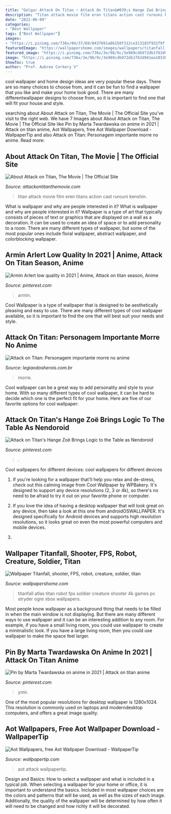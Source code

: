 ```yaml
---
title: "Gelgar Attack On Titan ~ Attack On Titan&#039;s Hange Zoë Brings Logic To The Table As Nendoroid"
description: "Titan attack movie film eren titans action cast rurouni kenshin"
date: "2022-06-09"
categories:
- "Best Wallpaper"
tags: ["Best Wallpaper"]
images:
- "https://i.pinimg.com/736x/04/37/69/0437691a86150f312ce313183f932f9f.jpg"
featuredImage: "https://wallpapershome.com/images/wallpapers/titanfall-3840x2160-shooter-fps-robot-creature-soldier-titan-atlas-3810.jpg"
featured_image: "https://i.pinimg.com/736x/3e/98/9c/3e989cdb972db1f63d941ea10330f3de.jpg"
image: "https://i.pinimg.com/736x/3e/98/9c/3e989cdb972db1f63d941ea10330f3de.jpg"
ShowToc: true
author: "Prof. Aubree Corkery V"
---
```



cool wallpaper and home design ideas are very popular these days. There are so many choices to choose from, and it can be fun to find a wallpaper that you like and make your home look good. There are many differentwallpaper designs to choose from, so it is important to find one that will fit your house and style.

	

		
searching about About Attack on Titan, The Movie | The Official Site you've visit to the right web. We have 7 Images about About Attack on Titan, The Movie | The Official Site like Pin by Marta Twardawska on anime in 2021 | Attack on titan anime, Aot Wallpapers, free Aot Wallpaper Download - WallpaperTip and also Attack on Titan: Personagem importante morre no anime. Read more:
		
    
## About Attack On Titan, The Movie | The Official Site

<img loading=lazy src="https://attackontitanthemovie.com/images/about/about-eren.jpg" onerror="this.onerror=null;this.src='https://tse2.mm.bing.net/th?id=OIP.qsNw7nwteApUtZAInBAfxQHaKX&amp;pid=15.1';" alt="About Attack on Titan, The Movie | The Official Site">

_Source: attackontitanthemovie.com_

>titan attack movie film eren titans action cast rurouni kenshin. 

	

What is wallpaper and why are people interested in it?
What is wallpaper and why are people interested in it?
Wallpaper is a type of art that typically consists of pieces of text or graphics that are displayed on a wall as a decoration. It can be used to create an idea of space or to add personality to a room. There are many different types of wallpaper, but some of the most popular ones include floral wallpaper, abstract wallpaper, and colorblocking wallpaper.

    
## Armin Arlert Low Quality In 2021 | Anime, Attack On Titan Season, Anime

<img loading=lazy src="https://i.pinimg.com/736x/3e/98/9c/3e989cdb972db1f63d941ea10330f3de.jpg" onerror="this.onerror=null;this.src='https://tse1.mm.bing.net/th?id=OIP.dPnkzjjP2sGqgVSE8RCmUAHaLx&amp;pid=15.1';" alt="Armin Arlert low quality in 2021 | Anime, Attack on titan season, Anime">

_Source: pinterest.com_

>armin. 

	

Cool Wallpaper is a type of wallpaper that is designed to be aesthetically pleasing and easy to use. There are many different types of cool wallpaper available, so it is important to find the one that will best suit your needs and style.

    
## Attack On Titan: Personagem Importante Morre No Anime

<img loading=lazy src="https://kanto.legiaodosherois.com.br/w728-h381-gnw-cfill-gcc-f:fbcover/wp-content/uploads/2021/02/legiao_YWnoG730bmCq.jpg.jpeg" onerror="this.onerror=null;this.src='https://tse2.mm.bing.net/th?id=OIP.d_XNkO4vOkDYiLNdgzeG6AHaD4&amp;pid=15.1';" alt="Attack on Titan: Personagem importante morre no anime">

_Source: legiaodosherois.com.br_

>morre. 

	

Cool wallpaper can be a great way to add personality and style to your home. With so many different types of cool wallpaper, it can be hard to decide which one is the perfect fit for your home. Here are five of our favorite options for cool wallpaper: 

    
## Attack On Titan&#039;s Hange Zoë Brings Logic To The Table As Nendoroid

<img loading=lazy src="https://i.pinimg.com/736x/04/37/69/0437691a86150f312ce313183f932f9f.jpg" onerror="this.onerror=null;this.src='https://tse2.mm.bing.net/th?id=OIP.uOSDcaX9L7Xa1jz_JjUOlwHaJ4&amp;pid=15.1';" alt="Attack on Titan&#039;s Hange Zoë Brings Logic to the Table as Nendoroid">

_Source: pinterest.com_

>. 

	

Cool wallpapers for different devices:
cool wallpapers for different devices 

1. If you're looking for a wallpaper that'll help you relax and de-stress, check out this calming image from Cool Wallpaper by WPBakery. It's designed to support any device resolutions (2, 3 or 4k), so there's no need to be afraid to try it out on your favorite phone or computer.

2. If you love the idea of having a desktop wallpaper that will look great on any device, then take a look at this one from androidOSWALLPAPER. It's designed specifically for Android devices and supports high resolution resolutions, so it looks great on even the most powerful computers and mobile devices.

3.

    
## Wallpaper Titanfall, Shooter, FPS, Robot, Creature, Soldier, Titan

<img loading=lazy src="https://wallpapershome.com/images/wallpapers/titanfall-3840x2160-shooter-fps-robot-creature-soldier-titan-atlas-3810.jpg" onerror="this.onerror=null;this.src='https://tse2.mm.bing.net/th?id=OIP.3HJUNBGCgDQypRPy9l4qwgHaEK&amp;pid=15.1';" alt="Wallpaper Titanfall, shooter, FPS, robot, creature, soldier, titan">

_Source: wallpapershome.com_

>titanfall atlas titan robot fps soldier creature shooter 4k games pc stryder ogre xbox wallpapers. 

	

Most people know wallpaper as a background thing that needs to be filled in when the main window is not displaying. But there are many different ways to use wallpaper and it can be an interesting addition to any room. For example, if you have a small living room, you could use wallpaper to create a minimalistic look. If you have a large living room, then you could use wallpaper to make the space feel larger.

    
## Pin By Marta Twardawska On Anime In 2021 | Attack On Titan Anime

<img loading=lazy src="https://i.pinimg.com/736x/88/9e/87/889e8736bac7ecd810bb107a21537bb6.jpg" onerror="this.onerror=null;this.src='https://tse3.mm.bing.net/th?id=OIP.WrQuAaP-4FNCrpsHeh42ZwHaJ3&amp;pid=15.1';" alt="Pin by Marta Twardawska on anime in 2021 | Attack on titan anime">

_Source: pinterest.com_

>ymir. 

	

One of the most popular resolutions for desktop wallpaper is 1280x1024. This resolution is commonly used on laptops and moderndesktop computers, and offers a great image quality.

    
## Aot Wallpapers, Free Aot Wallpaper Download - WallpaperTip

<img loading=lazy src="https://wi.wallpapertip.com/wsimgs/9-91056_582804-title-anime-attack-on-titan-eren-yeager.png" onerror="this.onerror=null;this.src='https://tse4.mm.bing.net/th?id=OIP.gCGiP_KV4ULi_Gr9fBT2VwHaEK&amp;pid=15.1';" alt="Aot Wallpapers, free Aot Wallpaper Download - WallpaperTip">

_Source: wallpapertip.com_

>aot attack wallpapertip. 

	

Design and Basics: How to select a wallpaper and what is included in a typical job.
When selecting a wallpaper for your home or office, it is important to understand the basics. Included in most wallpaper choices are the colors and patterns that will be used, as well as the sizes of each image. Additionally, the quality of the wallpaper will be determined by how often it will need to be changed and how richly it will be decorated.

